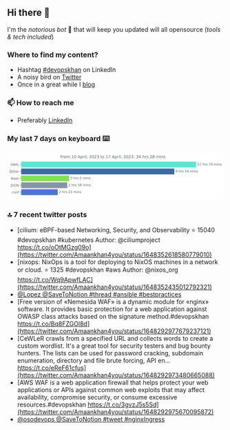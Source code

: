 <!--- [![Hits](https://hits.seeyoufarm.com/api/count/incr/badge.svg?url=https%3A%2F%2Fgithub.com%2Fakhan4u%2Fhit-counter&count_bg=%2379C83D&title_bg=%23555555&icon=&icon_color=%23E7E7E7&title=visits&edge_flat=false)](https://hits.seeyoufarm.com) --->

## Hi there 👋

I'm the _notorious bot_ 🤣 that will keep you updated will all opensource (_tools & tech included_) 

### Where to find my content?

* Hashtag [#devopskhan](https://www.linkedin.com/feed/hashtag/devopskhan) on LinkedIn
* A noisy bird on [Twitter](https://twitter.com/Amaankhan4you)
* Once in a great while I [blog](https://linuxparrot.netlify.app) 


### 📫 **How to reach me**

* Preferably [LinkedIn](https://www.linkedin.com/in/amaan-khan-linux-ninja)

### My last 7 days on keyboard ⌨️

<img src="https://github.com/akhan4u/akhan4u/blob/main/images/stat.svg" alt="Amaan's Wakatime Activity!"/>

### 🔝 7 recent twitter posts
<!-- DEVDOJO:START -->
- [cilium: eBPF-based Networking, Security, and Observability
⭐️ 15040
#devopskhan #kubernetes
Author: @ciliumproject
https://t.co/oOtMGzg09o](https://twitter.com/Amaankhan4you/status/1648352618580779010)
- [nixops: NixOps is a tool for deploying to NixOS machines in a network or cloud.
⭐️ 1325
#devopskhan #aws
Author: @nixos_org
https://t.co/Wq9ApwfLAC](https://twitter.com/Amaankhan4you/status/1648352435012792321)
- [@Lopez @SaveToNotion #thread #ansible #bestpractices](https://twitter.com/Amaankhan4you/status/1648303005832450050)
- [Free version of «Nemesida WAF» is a dynamic module for «nginx» software. It provides basic protection for a web application against OWASP class attacks based on the signature method.#devopskhan https://t.co/Bq8FZGOl8d](https://twitter.com/Amaankhan4you/status/1648292977679237121)
- [CeWLeR crawls from a specified URL and collects words to create a custom wordlist. It&#39;s a great tool for security testers and bug bounty hunters. The lists can be used for password cracking, subdomain enumeration, directory and file brute forcing, API en… https://t.co/eReF61cfus](https://twitter.com/Amaankhan4you/status/1648292973480665088)
- [AWS WAF is a web application firewall that helps protect your web applications or APIs against common web exploits that may affect availability, compromise security, or consume excessive resources.#devopskhan https://t.co/3gvzJ5s5Sd](https://twitter.com/Amaankhan4you/status/1648292975670095872)
- [@osodevops @SaveToNotion #tweet #nginxIngress](https://twitter.com/Amaankhan4you/status/1648278541686165512)
<!-- DEVDOJO:END -->

<!-- ![Amaan's GitHub stats](https://github-readme-stats.vercel.app/api?username=akhan4u&count_private=true&show_icons=true&hide=contribs) -->
